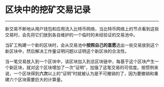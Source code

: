 <!--
 * @Author: ZhXZhao
 * @Date: 2020-02-18 15:45:09
 * @LastEditors: ZhXZhao
 * @LastEditTime: 2020-02-18 16:11:20
 * @Description: 
 -->

 # 区块中的挖矿交易记录

 ---


 
 新交易不断地从用户钱包和应用流入比特币网络，当比特币网络上的节点看到这些交易时，会先将它们放到各自维护的一个临时的未经验证的交易池中。

 当矿工构建一个新的区块时，会从交易池中**按照自己的意愿**选出一些交易放到这个新区块中，然后解决工作量证明问题以证明这个新区块的合法性。

 当一笔交易放入到一个区块中，该区块加入到总区块链中，每基于这个区块产生一个新区块，就对这个区块增加了一次“证明”，加强了这笔交易的可信度。按惯例来说，一个区块得到**六次**以上的“证明”时就被认为是不可撤销的了，因为要撤销和重建六个区块需要巨大的计算量。

